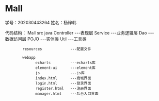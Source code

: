 # Mall

学号：202030443264
姓名：杨梓韩

代码结构：
Mall
      src
            java
                  Controller      ---表现层
                  Service         ---业务逻辑层
                  Dao             ---数据访问层
                  POJO            ---实体类
                  Util            ---工具类

            resources             ---配置文件

            webapp
                  echarts         ---echarts库
                  element-ui      ---element库
                  js              ---js库
                  index.html      ---商城界面
                  login.html      ---登录界面
                  register.html   ---注册界面
                  manager.html    ---后台入口界面
